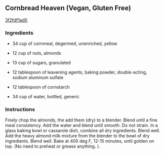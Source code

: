 ## Cornbread Heaven (Vegan, Gluten Free)

[3f2fdf1ad0](http://www.food.com/recipe/cornbread-heaven-vegan-gluten-free-372275)

### Ingredients

 - 34 cup of cornmeal, degermed, unenriched, yellow

 - 12 cup of nuts, almonds

 - 13 cup of sugars, granulated

 - 12 tablespoon of leavening agents, baking powder, double-acting, sodium aluminum sulfate

 - 12 tablespoon of cornstarch

 - 34 cup of water, bottled, generic

### Instructions

Finely chop the almonds, the add them (dry) to a blender. Blend until a fine meal consistency. Add the water and blend until smooth. Do not strain. In a glass baking bowl or cassarole dish, combine all dry ingredients. Blend well. Add the heavy almond milk mixture from the blender to the bowl of dry ingredients. Blend well. Bake at 400 deg F, 12-15 minutes, until golden on top. (No need to preheat or grease anything. ).